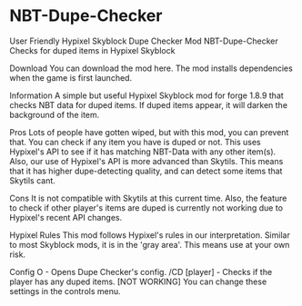 # NBT-Dupe-Checker
User Friendly Hypixel Skyblock Dupe Checker Mod
NBT-Dupe-Checker
Checks for duped items in Hypixel Skyblock

Download
You can download the mod here. The mod installs dependencies when the game is first launched.

Information
A simple but useful Hypixel Skyblock mod for forge 1.8.9 that checks NBT data for duped items. If duped items appear, it will darken the background of the item.

Pros
Lots of people have gotten wiped, but with this mod, you can prevent that. You can check if any item you have is duped or not. This uses Hypixel's API to see if it has matching NBT-Data with any other item(s). Also, our use of Hypixel's API is more advanced than Skytils. This means that it has higher dupe-detecting quality, and can detect some items that Skytils cant.

Cons
It is not compatible with Skytils at this current time. Also, the feature to check if other player's items are duped is currently not working due to Hypixel's recent API changes.

Hypixel Rules
This mod follows Hypixel's rules in our interpretation. Similar to most Skyblock mods, it is in the 'gray area'. This means use at your own risk.

Config
O - Opens Dupe Checker's config.
/CD [player] - Checks if the player has any duped items. [NOT WORKING]
You can change these settings in the controls menu.
